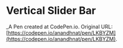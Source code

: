 # Vertical Slider Bar
 _A Pen created at CodePen.io. Original URL: [https://codepen.io/anandhnat/pen/LKBYZM](https://codepen.io/anandhnat/pen/LKBYZM).

 